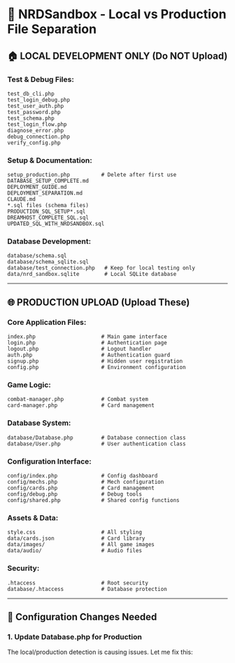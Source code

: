 # 🚀 NRDSandbox - Local vs Production File Separation

## 🏠 **LOCAL DEVELOPMENT ONLY** (Do NOT Upload)

### **Test & Debug Files:**
```
test_db_cli.php
test_login_debug.php  
test_user_auth.php
test_password.php
test_schema.php
test_login_flow.php
diagnose_error.php
debug_connection.php
verify_config.php
```

### **Setup & Documentation:**
```
setup_production.php          # Delete after first use
DATABASE_SETUP_COMPLETE.md
DEPLOYMENT_GUIDE.md
DEPLOYMENT_SEPARATION.md
CLAUDE.md
*.sql files (schema files)
PRODUCTION_SQL_SETUP*.sql
DREAMHOST_COMPLETE_SQL.sql
UPDATED_SQL_WITH_NRDSANDBOX.sql
```

### **Database Development:**
```
database/schema.sql
database/schema_sqlite.sql
database/test_connection.php   # Keep for local testing only
data/nrd_sandbox.sqlite        # Local SQLite database
```

---

## 🌐 **PRODUCTION UPLOAD** (Upload These)

### **Core Application Files:**
```
index.php                     # Main game interface
login.php                     # Authentication page
logout.php                    # Logout handler
auth.php                      # Authentication guard
signup.php                    # Hidden user registration
config.php                    # Environment configuration
```

### **Game Logic:**
```
combat-manager.php            # Combat system
card-manager.php              # Card management
```

### **Database System:**
```
database/Database.php         # Database connection class
database/User.php             # User authentication class
```

### **Configuration Interface:**
```
config/index.php              # Config dashboard
config/mechs.php              # Mech configuration
config/cards.php              # Card management
config/debug.php              # Debug tools
config/shared.php             # Shared config functions
```

### **Assets & Data:**
```
style.css                     # All styling
data/cards.json               # Card library
data/images/                  # All game images
data/audio/                   # Audio files
```

### **Security:**
```
.htaccess                     # Root security
database/.htaccess            # Database protection
```

---

## 🔧 **Configuration Changes Needed**

### **1. Update Database.php for Production**
The local/production detection is causing issues. Let me fix this: